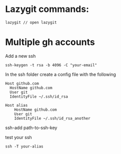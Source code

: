 # Lazygit commands:

```
lazygit // open lazygit
```

# Multiple gh accounts

Add a new ssh

```
ssh-keygen -t rsa -b 4096 -C "your-email"

```

In the ssh folder create a config file with the following

```
Host github.com
  HostName github.com
  User git
  IdentityFile ~/.ssh/id_rsa

Host alias
    HostName github.com
    User git
    IdentityFile ~/.ssh/id_rsa_another

```

ssh-add path-to-ssh-key

test your ssh

```
ssh -T your-alias

```
